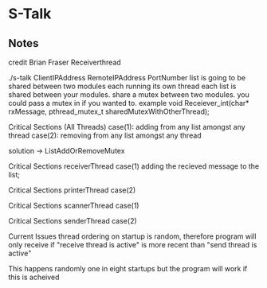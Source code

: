 # S-Talk

## Notes
credit 
Brian Fraser Receiverthread


./s-talk ClientIPAddress RemoteIPAddress PortNumber 
list is going to be shared between two modules each running its own thread
each list is shared between your modules. share a mutex between two modules.
you could pass a mutex in if you wanted to. example
void Receiever_int(char* rxMessage, pthread_mutex_t sharedMutexWithOtherThread);

Critical Sections (All Threads)
case(1): adding from any list amongst any thread
case(2): removing from any list amongst any thread

solution -> ListAddOrRemoveMutex

Critical Sections receiverThread
case(1) adding the recieved message to the list;

Critical Sections printerThread
case(2)

Critical Sections scannerThread
case(1)

Critical Sections senderThread
case(2)

Current Issues
thread ordering on startup is random, therefore program will only receive if "receive thread is active" 
is more recent than "send thread is active"

This happens randomly one in eight startups but the program will work if this is acheived


